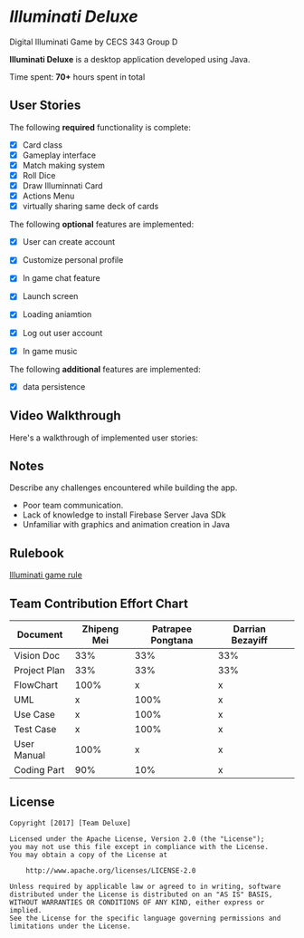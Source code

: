 # *Illuminati Deluxe*
Digital Illuminati Game by CECS 343 Group D

**Illuminati Deluxe** is a desktop application developed using Java.

Time spent: **70+** hours spent in total

## User Stories

The following **required** functionality is complete:

- [x] Card class
- [x] Gameplay interface
- [x] Match making system
- [x] Roll Dice
- [x] Draw Illuminnati Card
- [x] Actions Menu
- [x] virtually sharing same deck of cards

The following **optional** features are implemented:

- [x] User can create account
- [x] Customize personal profile
- [x] In game chat feature
- [x] Launch screen
- [x] Loading aniamtion
- [x] Log out user account
- [x] In game music


The following **additional** features are implemented:
- [x] data persistence


## Video Walkthrough 

Here's a walkthrough of implemented user stories:

<!-- <img src='http://i.imgur.com/28m2wgg.gif' title='Video Walkthrough' width='' alt='Video Walkthrough' />

GIF created with [LiceCap](http://www.cockos.com/licecap/). -->

## Notes

Describe any challenges encountered while building the app.
- Poor team communication. 
- Lack of knowledge to install Firebase Server Java SDk
- Unfamiliar with graphics and animation creation in Java

## Rulebook
[Illuminati game rule](http://www.sjgames.com/illuminati/img/illuminati_rules.pdf)

## Team Contribution Effort Chart

|  Document |  Zhipeng Mei | Patrapee Pongtana   | Darrian Bezayiff  |   |
|---|---|---|---|---|
|  Vision Doc   |  33% | 33% | 33% |   |
|  Project Plan |  33% | 33% | 33% |   |
|  FlowChart    | 100% | x   | x   |   |
|  UML          | x    |100% | x   |   |
|  Use Case     | x    |100% | x   |   |
|  Test Case    | x    |100% | x   |   |
|  User Manual  | 100% | x   | x   |   |
|  Coding Part  | 90%  |10%  | x   |   |

[//]: <> (|  Coding Part  | 90%  |10%  | x   |   |)


## License

    Copyright [2017] [Team Deluxe]

    Licensed under the Apache License, Version 2.0 (the "License");
    you may not use this file except in compliance with the License.
    You may obtain a copy of the License at

        http://www.apache.org/licenses/LICENSE-2.0

    Unless required by applicable law or agreed to in writing, software
    distributed under the License is distributed on an "AS IS" BASIS,
    WITHOUT WARRANTIES OR CONDITIONS OF ANY KIND, either express or implied.
    See the License for the specific language governing permissions and
    limitations under the License.
